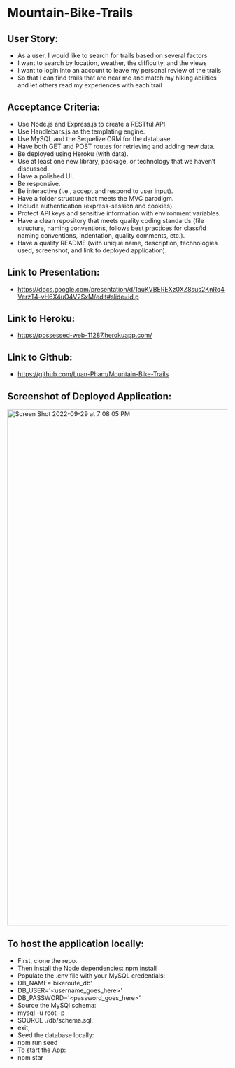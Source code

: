 # Mountain-Bike-Trails
## User Story:
* As a user, I would like to search for trails based on several factors
* I want to search by location, weather, the difficulty, and the views
* I want to login into an account to leave my personal review of the trails
* So that I can find trails that are near me and match my hiking abilities and let others read my experiences with each trail

## Acceptance Criteria:

* Use Node.js and Express.js to create a RESTful API.
* Use Handlebars.js as the templating engine.
* Use MySQL and the Sequelize ORM for the database.
* Have both GET and POST routes for retrieving and adding new data.
* Be deployed using Heroku (with data).
* Use at least one new library, package, or technology that we haven’t discussed.
* Have a polished UI.
* Be responsive.
* Be interactive (i.e., accept and respond to user input).
* Have a folder structure that meets the MVC paradigm.
* Include authentication (express-session and cookies).
* Protect API keys and sensitive information with environment variables.
* Have a clean repository that meets quality coding standards (file structure, naming conventions, follows best practices for class/id naming conventions, indentation, quality comments, etc.).
* Have a quality README (with unique name, description, technologies used, screenshot, and link to deployed application).

## Link to Presentation: 
* https://docs.google.com/presentation/d/1auKVBEREXz0XZ8sus2KnRq4VerzT4-vH6X4uO4V2SxM/edit#slide=id.p

## Link to Heroku: 
* https://possessed-web-11287.herokuapp.com/ 

## Link to Github: 
* https://github.com/Luan-Pham/Mountain-Bike-Trails

## Screenshot of Deployed Application:
<img width="1181" alt="Screen Shot 2022-09-29 at 7 08 05 PM" src="https://user-images.githubusercontent.com/106893601/193176288-739ff414-f852-442d-b5ec-06059b929508.png">

## To host the application locally: 
* First, clone the repo. 
* Then install the Node dependencies: npm install
* Populate the .env file with your MySQL credentials:
* DB_NAME='bikeroute_db'
* DB_USER='<username_goes_here>'
* DB_PASSWORD='<password_goes_here>'
* Source the MySQl schema:
* mysql -u root -p
* SOURCE ./db/schema.sql;
* exit;
* Seed the database locally:
* npm run seed
* To start the App:
* npm star
